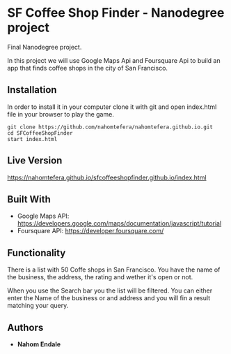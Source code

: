 # SF Coffee Shop Finder - Nanodegree project

Final Nanodegree project.

In this project we will use Google Maps Api and Foursquare Api to build an app that finds coffee shops in the city of San Francisco.


## Installation

In order to install it in your computer clone it with git and open index.html file in your browser to play the game.

```
git clone https://github.com/nahomtefera/nahomtefera.github.io.git
cd SFCoffeeShopFinder
start index.html
```

## Live Version

https://nahomtefera.github.io/sfcoffeeshopfinder.github.io/index.html


## Built With

* Google Maps API: https://developers.google.com/maps/documentation/javascript/tutorial
* Foursquare API: https://developer.foursquare.com/

## Functionality

There is a list with 50 Coffe shops in San Francisco.
You have the name of the business, the address, the rating and wether it's open or not.

When you use the Search bar you the list will be filtered. You can either enter the Name of the business or and address and you will fin a result matching your query.


## Authors

* **Nahom Endale** 